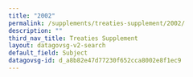 ```yaml
---
title: "2002"
permalink: /supplements/treaties-supplement/2002/
description: ""
third_nav_title: Treaties Supplement
layout: datagovsg-v2-search
default_field: Subject
datagovsg-id: d_a8b82e47d77230f652cca8002e8f1ec9
---
```

